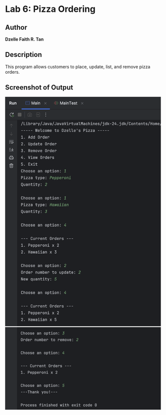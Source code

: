 # Lab 6: Pizza Ordering

## Author

**Dzelle Faith R. Tan**

## Description

This program allows customers to place, update, list, and remove pizza orders.

## Screenshot of Output

![Project Screenshot](./lab6-add-update.png)
![Project Screenshot](./lab6-remove-show-exit.png)